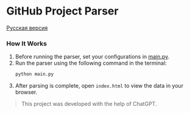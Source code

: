 # GitHub Project Parser

[Русская версия](./README_RU.md)

### How It Works
1. Before running the parser, set your configurations in [main.py](./main.py).
2. Run the parser using the following command in the terminal:
   ```bash
   python main.py
   ```
3. After parsing is complete, open `index.html` to view the data in your browser.

> This project was developed with the help of ChatGPT.
